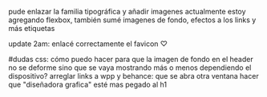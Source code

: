 pude enlazar la familia tipográfica y añadir imagenes
actualmente estoy agregando flexbox, también sumé imagenes de fondo, efectos a los links y más etiquetas

update 2am: enlacé correctamente el favicon ♡

#dudas css: cómo puedo hacer para que la imagen de fondo en el header no se deforme sino que se vaya mostrando más o menos dependiendo el dispositivo?
arreglar links a wpp y behance: que se abra otra ventana
hacer que "diseñadora grafica" esté mas pegado al h1
